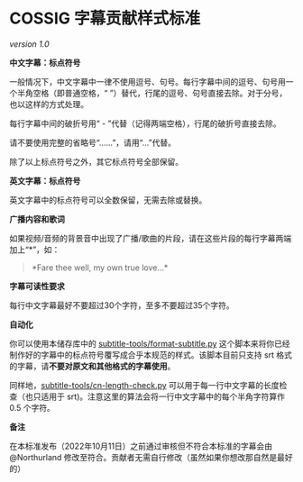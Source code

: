 # COSSIG 字幕贡献样式标准
*version 1.0*

**中文字幕：标点符号**

一般情况下，中文字幕中一律不使用逗号、句号。每行字幕中间的逗号、句号用一个半角空格（即普通空格，“ ”）替代，行尾的逗号、句号直接去除。对于分号，也以这样的方式处理。

每行字幕中间的破折号用“ - ”代替（记得两端空格），行尾的破折号直接去除。

请不要使用完整的省略号“……”，请用“…”代替。

除了以上标点符号之外，其它标点符号全部保留。

**英文字幕：标点符号**

英文字幕中的标点符号可以全数保留，无需去除或替换。

**广播内容和歌词**

如果视频/音频的背景音中出现了广播/歌曲的片段，请在这些片段的每行字幕两端加上“\*”，如：
>\*Fare thee well, my own true love...\*

**字幕可读性要求**

每行中文字幕最好不要超过30个字符，至多不要超过35个字符。

**自动化**

你可以使用本储存库中的 [subtitle-tools/format-subtitle.py](./subtitle-tools/format-subtitle.py) 这个脚本来将你已经制作好的字幕中的标点符号覆写成合乎本规范的样式。该脚本目前只支持 srt 格式的字幕，请**不要对原文和其他格式的字幕使用**。

同样地，[subtitle-tools/cn-length-check.py](./subtitle-tools/cn-length-check.py) 可以用于每一行中文字幕的长度检查（也只适用于 srt)。注意这里的算法会将一行中文字幕中的每个半角字符算作 0.5 个字符。


**备注**

在本标准发布（2022年10月11日）之前通过审核但不符合本标准的字幕会由 @Northurland 修改至符合。贡献者无需自行修改（虽然如果你想改那自然是最好的）

